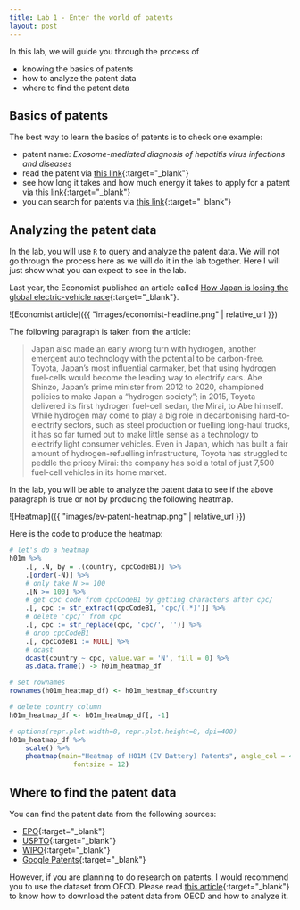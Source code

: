 ```yaml
---
title: Lab 1 - Enter the world of patents
layout: post
---
```


In this lab, we will guide you through the process of

- knowing the basics of patents
- how to analyze the patent data
- where to find the patent data

## Basics of patents

The best way to learn the basics of patents is to check one example:

- patent name: *Exosome-mediated diagnosis of hepatitis virus infections and diseases*
- read the patent via [this link](https://worldwide.espacenet.com/patent/search/family/050682048/publication/US10495640B2?q=US201615377054){:target="_blank"}
- see how long it takes and how much energy it takes to apply for a patent via [this link](https://register.epo.org/ipfwretrieve?apn=US.201615377054.A&lng=en){:target="_blank"}
- you can search for patents via [this link](https://worldwide.espacenet.com/?locale=en_EP){:target="_blank"}


## Analyzing the patent data

In the lab, you will use `R` to query and analyze the patent data. We will not go through
the process here as we will do it in the lab together. Here I will just show what
you can expect to see in the lab.

Last year, the Economist published an article called [How Japan is losing the global
electric-vehicle race](https://www.economist.com/asia/2023/04/16/how-japan-is-losing-the-global-electric-vehicle-race){:target="_blank"}.

![Economist article]({{ "images/economist-headline.png" | relative_url }})

The following paragraph is taken from the article:

> Japan also made an early wrong turn with hydrogen, another emergent auto technology with the potential to be carbon-free. Toyota, Japan’s most influential carmaker, bet that using hydrogen fuel-cells would become the leading way to electrify cars. Abe Shinzo, Japan’s prime minister from 2012 to 2020, championed policies to make Japan a “hydrogen society”; in 2015, Toyota delivered its first hydrogen fuel-cell sedan, the Mirai, to Abe himself. While hydrogen may come to play a big role in decarbonising hard-to-electrify sectors, such as steel production or fuelling long-haul trucks, it has so far turned out to make little sense as a technology to electrify light consumer vehicles. Even in Japan, which has built a fair amount of hydrogen-refuelling infrastructure, Toyota has struggled to peddle the pricey Mirai: the company has sold a total of just 7,500 fuel-cell vehicles in its home market.

In the lab, you will be able to analyze the patent data to see if the above paragraph is true or not by producing the following heatmap.

![Heatmap]({{ "images/ev-patent-heatmap.png" | relative_url }})


Here is the code to produce the heatmap:

```R
# let's do a heatmap
h01m %>%
    .[, .N, by = .(country, cpcCodeB1)] %>%
    .[order(-N)] %>%
    # only take N >= 100
    .[N >= 100] %>%
    # get cpc code from cpcCodeB1 by getting characters after cpc/
    .[, cpc := str_extract(cpcCodeB1, 'cpc/(.*)')] %>%
    # delete 'cpc/' from cpc
    .[, cpc := str_replace(cpc, 'cpc/', '')] %>%
    # drop cpcCodeB1
    .[, cpcCodeB1 := NULL] %>%
    # dcast
    dcast(country ~ cpc, value.var = 'N', fill = 0) %>%
    as.data.frame() -> h01m_heatmap_df

# set rownames
rownames(h01m_heatmap_df) <- h01m_heatmap_df$country

# delete country column
h01m_heatmap_df <- h01m_heatmap_df[, -1]

# options(repr.plot.width=8, repr.plot.height=8, dpi=400)
h01m_heatmap_df %>%
    scale() %>%
    pheatmap(main="Heatmap of H01M (EV Battery) Patents", angle_col = 45,
                fontsize = 12)
```


## Where to find the patent data

You can find the patent data from the following sources:

- [EPO](https://www.epo.org/){:target="_blank"}
- [USPTO](https://www.uspto.gov/){:target="_blank"}
- [WIPO](https://www.wipo.int/){:target="_blank"}
- [Google Patents](https://patents.google.com/){:target="_blank"}


However, if you are planning to do research on patents, I would recommend you to use the 
dataset from OECD. Please read [this article](https://oceanumeric.github.io/blog/guide-to-patent){:target="_blank"} to know how to download the patent data from OECD and how to analyze it.